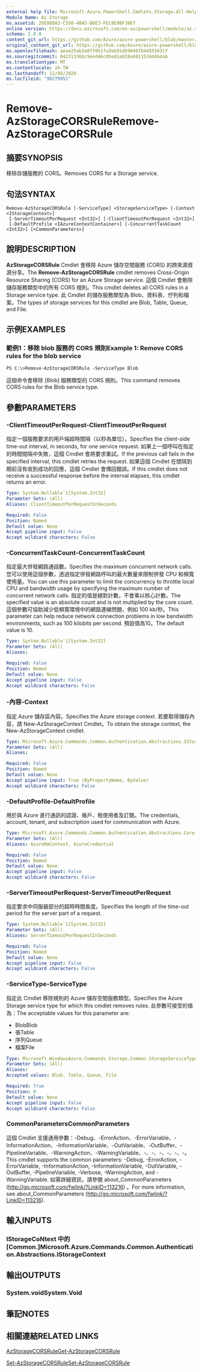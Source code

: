 ```yaml
---
external help file: Microsoft.Azure.PowerShell.Cmdlets.Storage.dll-Help.xml
Module Name: Az.Storage
ms.assetid: 26E06BA3-C550-40A5-B8E3-FEC8E9BF3867
online version: https://docs.microsoft.com/en-us/powershell/module/az.storage/remove-azstoragecorsrule
schema: 2.0.0
content_git_url: https://github.com/Azure/azure-powershell/blob/master/src/Storage/Storage.Management/help/Remove-AzStorageCORSRule.md
original_content_git_url: https://github.com/Azure/azure-powershell/blob/master/src/Storage/Storage.Management/help/Remove-AzStorageCORSRule.md
ms.openlocfilehash: aeae25ab3a8ff0b1fa3eb91db90497b44555631f
ms.sourcegitcommit: 04221336bc9eed46c05ed1e828a6811534d4b4ab
ms.translationtype: MT
ms.contentlocale: zh-TW
ms.lasthandoff: 12/08/2020
ms.locfileid: "98279951"
---
```

# <span data-ttu-id="4341a-101">Remove-AzStorageCORSRule</span><span class="sxs-lookup"><span data-stu-id="4341a-101">Remove-AzStorageCORSRule</span></span>

## <span data-ttu-id="4341a-102">摘要</span><span class="sxs-lookup"><span data-stu-id="4341a-102">SYNOPSIS</span></span>
<span data-ttu-id="4341a-103">移除存儲服務的 CORS。</span><span class="sxs-lookup"><span data-stu-id="4341a-103">Removes CORS for a Storage service.</span></span>

## <span data-ttu-id="4341a-104">句法</span><span class="sxs-lookup"><span data-stu-id="4341a-104">SYNTAX</span></span>

```
Remove-AzStorageCORSRule [-ServiceType] <StorageServiceType> [-Context <IStorageContext>]
 [-ServerTimeoutPerRequest <Int32>] [-ClientTimeoutPerRequest <Int32>]
 [-DefaultProfile <IAzureContextContainer>] [-ConcurrentTaskCount <Int32>] [<CommonParameters>]
```

## <span data-ttu-id="4341a-105">說明</span><span class="sxs-lookup"><span data-stu-id="4341a-105">DESCRIPTION</span></span>
<span data-ttu-id="4341a-106">**AzStorageCORSRule** Cmdlet 會移除 Azure 儲存空間服務 (CORS) 的跨來源資源分享。</span><span class="sxs-lookup"><span data-stu-id="4341a-106">The **Remove-AzStorageCORSRule** cmdlet removes Cross-Origin Resource Sharing (CORS) for an Azure Storage service.</span></span>
<span data-ttu-id="4341a-107">這個 Cmdlet 會刪除儲存服務類型中的所有 CORS 規則。</span><span class="sxs-lookup"><span data-stu-id="4341a-107">This cmdlet deletes all CORS rules in a Storage service type.</span></span>
<span data-ttu-id="4341a-108">此 Cmdlet 的儲存服務類型為 Blob、資料表、佇列和檔案。</span><span class="sxs-lookup"><span data-stu-id="4341a-108">The types of storage services for this cmdlet are Blob, Table, Queue, and File.</span></span>

## <span data-ttu-id="4341a-109">示例</span><span class="sxs-lookup"><span data-stu-id="4341a-109">EXAMPLES</span></span>

### <span data-ttu-id="4341a-110">範例1：移除 blob 服務的 CORS 規則</span><span class="sxs-lookup"><span data-stu-id="4341a-110">Example 1: Remove CORS rules for the blob service</span></span>
```
PS C:\>Remove-AzStorageCORSRule -ServiceType Blob
```

<span data-ttu-id="4341a-111">這個命令會移除 [Blob] 服務類型的 CORS 規則。</span><span class="sxs-lookup"><span data-stu-id="4341a-111">This command removes CORS rules for the Blob service type.</span></span>

## <span data-ttu-id="4341a-112">參數</span><span class="sxs-lookup"><span data-stu-id="4341a-112">PARAMETERS</span></span>

### <span data-ttu-id="4341a-113">-ClientTimeoutPerRequest</span><span class="sxs-lookup"><span data-stu-id="4341a-113">-ClientTimeoutPerRequest</span></span>
<span data-ttu-id="4341a-114">指定一個服務要求的用戶端超時間隔（以秒為單位）。</span><span class="sxs-lookup"><span data-stu-id="4341a-114">Specifies the client-side time-out interval, in seconds, for one service request.</span></span>
<span data-ttu-id="4341a-115">如果上一個呼叫在指定的時間間隔中失敗，這個 Cmdlet 會將要求重試。</span><span class="sxs-lookup"><span data-stu-id="4341a-115">If the previous call fails in the specified interval, this cmdlet retries the request.</span></span>
<span data-ttu-id="4341a-116">如果這個 Cmdlet 在間隔到期前沒有收到成功的回應，這個 Cmdlet 會傳回錯誤。</span><span class="sxs-lookup"><span data-stu-id="4341a-116">If this cmdlet does not receive a successful response before the interval elapses, this cmdlet returns an error.</span></span>

```yaml
Type: System.Nullable`1[System.Int32]
Parameter Sets: (All)
Aliases: ClientTimeoutPerRequestInSeconds

Required: False
Position: Named
Default value: None
Accept pipeline input: False
Accept wildcard characters: False
```

### <span data-ttu-id="4341a-117">-ConcurrentTaskCount</span><span class="sxs-lookup"><span data-stu-id="4341a-117">-ConcurrentTaskCount</span></span>
<span data-ttu-id="4341a-118">指定最大併發網路通話數。</span><span class="sxs-lookup"><span data-stu-id="4341a-118">Specifies the maximum concurrent network calls.</span></span>
<span data-ttu-id="4341a-119">您可以使用這個參數，透過指定併發網路呼叫的最大數量來限制併發 CPU 和頻寬使用量。</span><span class="sxs-lookup"><span data-stu-id="4341a-119">You can use this parameter to limit the concurrency to throttle local CPU and bandwidth usage by specifying the maximum number of concurrent network calls.</span></span>
<span data-ttu-id="4341a-120">指定的值是絕對計數，不會乘以核心計數。</span><span class="sxs-lookup"><span data-stu-id="4341a-120">The specified value is an absolute count and is not multiplied by the core count.</span></span>
<span data-ttu-id="4341a-121">這個參數可協助減少低頻寬環境中的網路連線問題，例如 100 kb/秒。</span><span class="sxs-lookup"><span data-stu-id="4341a-121">This parameter can help reduce network connection problems in low bandwidth environments, such as 100 kilobits per second.</span></span>
<span data-ttu-id="4341a-122">預設值為10。</span><span class="sxs-lookup"><span data-stu-id="4341a-122">The default value is 10.</span></span>

```yaml
Type: System.Nullable`1[System.Int32]
Parameter Sets: (All)
Aliases:

Required: False
Position: Named
Default value: None
Accept pipeline input: False
Accept wildcard characters: False
```

### <span data-ttu-id="4341a-123">-內容</span><span class="sxs-lookup"><span data-stu-id="4341a-123">-Context</span></span>
<span data-ttu-id="4341a-124">指定 Azure 儲存區內容。</span><span class="sxs-lookup"><span data-stu-id="4341a-124">Specifies the Azure storage context.</span></span>
<span data-ttu-id="4341a-125">若要取得儲存內容，請 New-AzStorageContext Cmdlet。</span><span class="sxs-lookup"><span data-stu-id="4341a-125">To obtain the storage context, the New-AzStorageContext cmdlet.</span></span>

```yaml
Type: Microsoft.Azure.Commands.Common.Authentication.Abstractions.IStorageContext
Parameter Sets: (All)
Aliases:

Required: False
Position: Named
Default value: None
Accept pipeline input: True (ByPropertyName, ByValue)
Accept wildcard characters: False
```

### <span data-ttu-id="4341a-126">-DefaultProfile</span><span class="sxs-lookup"><span data-stu-id="4341a-126">-DefaultProfile</span></span>
<span data-ttu-id="4341a-127">用於與 Azure 進行通訊的認證、帳戶、租使用者及訂閱。</span><span class="sxs-lookup"><span data-stu-id="4341a-127">The credentials, account, tenant, and subscription used for communication with Azure.</span></span>

```yaml
Type: Microsoft.Azure.Commands.Common.Authentication.Abstractions.Core.IAzureContextContainer
Parameter Sets: (All)
Aliases: AzureRmContext, AzureCredential

Required: False
Position: Named
Default value: None
Accept pipeline input: False
Accept wildcard characters: False
```

### <span data-ttu-id="4341a-128">-ServerTimeoutPerRequest</span><span class="sxs-lookup"><span data-stu-id="4341a-128">-ServerTimeoutPerRequest</span></span>
<span data-ttu-id="4341a-129">指定要求中伺服器部分的超時時間長度。</span><span class="sxs-lookup"><span data-stu-id="4341a-129">Specifies the length of the time-out period for the server part of a request.</span></span>

```yaml
Type: System.Nullable`1[System.Int32]
Parameter Sets: (All)
Aliases: ServerTimeoutPerRequestInSeconds

Required: False
Position: Named
Default value: None
Accept pipeline input: False
Accept wildcard characters: False
```

### <span data-ttu-id="4341a-130">-ServiceType</span><span class="sxs-lookup"><span data-stu-id="4341a-130">-ServiceType</span></span>
<span data-ttu-id="4341a-131">指定此 Cmdlet 移除規則的 Azure 儲存空間服務類型。</span><span class="sxs-lookup"><span data-stu-id="4341a-131">Specifies the Azure Storage service type for which this cmdlet removes rules.</span></span>
<span data-ttu-id="4341a-132">此參數可接受的值為：</span><span class="sxs-lookup"><span data-stu-id="4341a-132">The acceptable values for this parameter are:</span></span>
- <span data-ttu-id="4341a-133">Blob</span><span class="sxs-lookup"><span data-stu-id="4341a-133">Blob</span></span> 
- <span data-ttu-id="4341a-134">張</span><span class="sxs-lookup"><span data-stu-id="4341a-134">Table</span></span> 
- <span data-ttu-id="4341a-135">序列</span><span class="sxs-lookup"><span data-stu-id="4341a-135">Queue</span></span> 
- <span data-ttu-id="4341a-136">檔案</span><span class="sxs-lookup"><span data-stu-id="4341a-136">File</span></span>

```yaml
Type: Microsoft.WindowsAzure.Commands.Storage.Common.StorageServiceType
Parameter Sets: (All)
Aliases:
Accepted values: Blob, Table, Queue, File

Required: True
Position: 0
Default value: None
Accept pipeline input: False
Accept wildcard characters: False
```

### <span data-ttu-id="4341a-137">CommonParameters</span><span class="sxs-lookup"><span data-stu-id="4341a-137">CommonParameters</span></span>
<span data-ttu-id="4341a-138">這個 Cmdlet 支援通用參數：-Debug、-ErrorAction、-ErrorVariable、-InformationAction、-InformationVariable、-OutVariable、-OutBuffer、-PipelineVariable、-WarningAction、-WarningVariable、-、-、-、-、-、-。</span><span class="sxs-lookup"><span data-stu-id="4341a-138">This cmdlet supports the common parameters: -Debug, -ErrorAction, -ErrorVariable, -InformationAction, -InformationVariable, -OutVariable, -OutBuffer, -PipelineVariable, -Verbose, -WarningAction, and -WarningVariable.</span></span> <span data-ttu-id="4341a-139">如需詳細資訊，請參閱 about_CommonParameters (http://go.microsoft.com/fwlink/?LinkID=113216) 。</span><span class="sxs-lookup"><span data-stu-id="4341a-139">For more information, see about_CommonParameters (http://go.microsoft.com/fwlink/?LinkID=113216).</span></span>

## <span data-ttu-id="4341a-140">輸入</span><span class="sxs-lookup"><span data-stu-id="4341a-140">INPUTS</span></span>

### <span data-ttu-id="4341a-141">IStorageCoNtext 中的 [Common.]</span><span class="sxs-lookup"><span data-stu-id="4341a-141">Microsoft.Azure.Commands.Common.Authentication.Abstractions.IStorageContext</span></span>

## <span data-ttu-id="4341a-142">輸出</span><span class="sxs-lookup"><span data-stu-id="4341a-142">OUTPUTS</span></span>

### <span data-ttu-id="4341a-143">System.void</span><span class="sxs-lookup"><span data-stu-id="4341a-143">System.Void</span></span>

## <span data-ttu-id="4341a-144">筆記</span><span class="sxs-lookup"><span data-stu-id="4341a-144">NOTES</span></span>

## <span data-ttu-id="4341a-145">相關連結</span><span class="sxs-lookup"><span data-stu-id="4341a-145">RELATED LINKS</span></span>

[<span data-ttu-id="4341a-146">AzStorageCORSRule</span><span class="sxs-lookup"><span data-stu-id="4341a-146">Get-AzStorageCORSRule</span></span>](./Get-AzStorageCORSRule.md)

[<span data-ttu-id="4341a-147">Set-AzStorageCORSRule</span><span class="sxs-lookup"><span data-stu-id="4341a-147">Set-AzStorageCORSRule</span></span>](./Set-AzStorageCORSRule.md)



